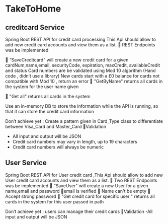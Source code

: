 # TakeToHome

## creditcard Service

Spring Boot REST API for credit card processing This Api should allow to add new credit card accounts and view them as a list.
 REST Endpoints was be implemented

 “SaveCreditcard" will create a new credit card for a given cardNum,name,email, securityCode, expiration, maxCredit, availableCredit and status
Card numbers are be validated using Mod 10 algorithm (Hand code , didn’t use a library)
New cards start with a £0 balance
for cards not compatible with Mod 10 , return an error
 "GetByName" returns all cards in the system for the user name given

 "Get all" returns all cards in the system

Use an in-memory DB to store the information while the API is running, so that it can store the credit card information

Don’t achieve yet : Create a pattern given in Card_Type class to differentiate between Visa_Card and Master_Card
Validation
   - All input and output will be JSON
   - Credit card numbers may vary in length, up to 19 characters
   - Credit card numbers will always be numeric

## User Service

Spring Boot REST API for User credit card ,This Api should allow to add new User credit card accounts and view them as a list.
 Two REST Endpoints was be implemented
 “SaveUser" will create a new User for a given name,email and password
email is verified 
 Name can't be empty 
 Accept strong password
 "Get credit card for specific user " returns all cards in the system for this user passed in path

Don’t achieve yet : users can manage their credit cards
Validation
    -All input and output will be JSON
